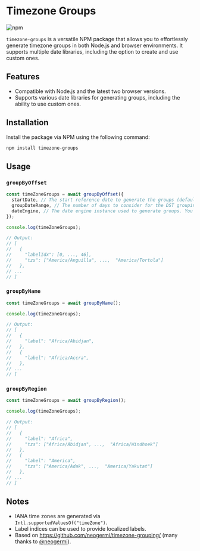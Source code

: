 # Timezone Groups

![npm](https://img.shields.io/npm/v/timezone-groups)

`timezone-groups` is a versatile NPM package that allows you to effortlessly generate timezone groups in both Node.js and browser environments. It supports multiple date libraries, including the option to create and use custom ones.

## Features

- Compatible with Node.js and the latest two browser versions.
- Supports various date libraries for generating groups, including the ability to use custom ones.

## Installation

Install the package via NPM using the following command:

```bash
npm install timezone-groups
```

## Usage

### `groupByOffset`

```javascript
const timeZoneGroups = await groupByOffset({
  startDate, // The start reference date to generate the groups (defaults to now).
  groupDateRange, // The number of days to consider for the DST groupings (defaults to 365).
  dateEngine, // The date engine instance used to generate groups. You can use the `createDateEngine` utility to create an engine from any of the supported engine values. Alternatively, a custom date engine instance used to generate groups.
});

console.log(timeZoneGroups);

// Output:
// [
//   {
//     "labelIdx": [0, ..., 46],
//     "tzs": ["America/Anguilla", ...,  "America/Tortola"]
//   },
// ...
// ]
```

### `groupByName`

```javascript
const timeZoneGroups = await groupByName();

console.log(timeZoneGroups);

// Output:
// [
//   {
//     "label": "Africa/Abidjan",
//   },
//   {
//     "label": "Africa/Accra",
//   },
// ...
// ]
```

### `groupByRegion`

```javascript
const timeZoneGroups = await groupByRegion();

console.log(timeZoneGroups);

// Output:
// [
//   {
//     "label": "Africa",
//     "tzs": ["Africa/Abidjan", ...,  "Africa/Windhoek"]
//   },
//   {
//     "label": "America",
//     "tzs": ["America/Adak", ...,  "America/Yakutat"]
//   },
// ...
// ]
```

## Notes

- IANA time zones are generated via `Intl.supportedValuesOf("timeZone")`.
- Label indices can be used to provide localized labels.
- Based on https://github.com/neogermi/timezone-grouping/ (many thanks to [@neogermi](https://github.com/neogermi)).
